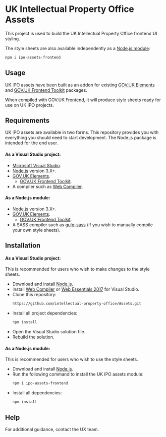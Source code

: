 # UK Intellectual Property Office Assets

This project is used to build the UK Intellectual Property Office frontend UI styling.

The style sheets are also available independently as a <a href="https://www.npmjs.com/package/ipo-assets-frontend">Node.js module</a>:

```sh
npm i ipo-assets-frontend
```

## Usage

UK IPO assets have been built as an addon for existing <a href="https://github.com/alphagov/govuk_elements">GOV.UK Elements</a> and <a href="https://github.com/alphagov/govuk_frontend_toolkit">GOV.UK Frontend Toolkit</a>  packages.

When compiled with GOV.UK Frontend, it will produce style sheets ready for use on UK IPO projects.

## Requirements

UK IPO assets are available in two forms. This repository provides you with everything you should need to start development. 
The Node.js package is intended for the end user.

#### As a Visual Studio project:
* <a href="https://www.visualstudio.com/">Microsoft Visual Studio</a>. 
* <a href="https://nodejs.org/en/">Node.js</a> version 3.X+.
* <a href="https://github.com/alphagov/govuk_elements">GOV.UK Elements</a>. 
  * <a href="https://github.com/alphagov/govuk_frontend_toolkit">GOV.UK Frontend Toolkit</a>.  
* A compiler such as <a href="https://marketplace.visualstudio.com/items?itemName=MadsKristensen.WebCompiler">Web Compiler</a>.
 

#### As a Node.js module:
* <a href="https://nodejs.org/en/">Node.js</a> version 3.X+.
* <a href="https://github.com/alphagov/govuk_elements">GOV.UK Elements</a>. 
  * <a href="https://github.com/alphagov/govuk_frontend_toolkit">GOV.UK Frontend Toolkit</a>.  
* A SASS compiler such as <a href="https://github.com/dlmanning/gulp-sass">gulp-sass</a> (if you wish to manually compile your own style sheets). 

## Installation

#### As a Visual Studio project: 

This is recommended for users who wish to make changes to the style sheets.

* Download and install <a href="https://nodejs.org/en/">Node.js</a>.
* Install <a href="https://marketplace.visualstudio.com/items?itemName=MadsKristensen.WebCompiler">Web Compiler</a> or <a href="https://marketplace.visualstudio.com/items?itemName=MadsKristensen.WebExtensionPack2017">Web Essentials 2017</a> for Visual Studio.
* Clone this repository: 
    ```sh
    https://github.com/intellectual-property-office/Assets.git
    ``` 
* Install all project dependencies:
    ```sh
    npm install
    ``` 
* Open the Visual Studio solution file.
* Rebuild the solution.

#### As a Node.js module:

This is recommended for users who wish to use the style sheets. 

* Download and install <a href="https://nodejs.org/en/">Node.js</a>.
* Run the following command to install the UK IPO assets module: 
    ```sh
    npm i ipo-assets-frontend
    ```
* Install all dependencies:
    ```sh
    npm install
    ```

## Help

For additional guidance, contact the UX team.

